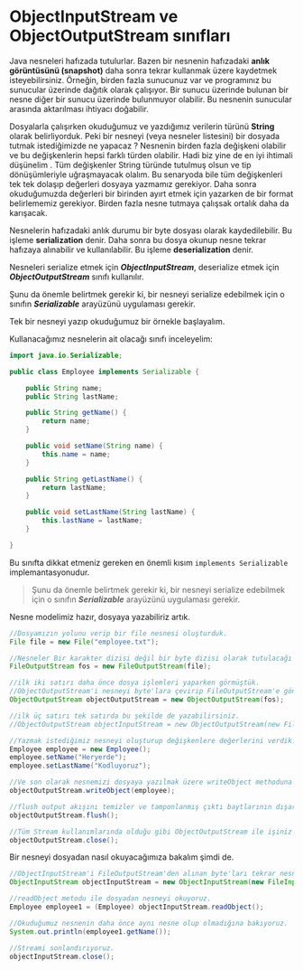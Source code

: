# ObjectInputStream ve ObjectOutputStream sınıfları

Java nesneleri hafızada tutulurlar. Bazen bir nesnenin hafızadaki **anlık görüntüsünü (snapshot)** daha sonra tekrar kullanmak üzere kaydetmek isteyebilirsiniz. Örneğin, birden fazla sunucunuz var ve programınız bu sunucular üzerinde dağıtık olarak çalışıyor. Bir sunucu üzerinde bulunan bir nesne diğer bir sunucu üzerinde bulunmuyor olabilir. Bu nesnenin sunucular arasında aktarılması ihtiyacı doğabilir.

Dosyalarla çalışırken okuduğumuz ve yazdığımız verilerin türünü **String**  olarak belirliyorduk. Peki bir nesneyi (veya nesneler listesini) bir dosyada tutmak istediğimizde ne yapacaz ? Nesnenin birden fazla değişkeni olabilir ve bu değişkenlerin hepsi farklı türden olabilir. Hadi biz yine de en iyi ihtimali düşünelim . Tüm değişkenler String türünde tutulmuş olsun ve tip dönüşümleriyle uğraşmayacak olalım. Bu senaryoda bile tüm değişkenleri tek tek dolaşıp değerleri dosyaya yazmamız gerekiyor. Daha sonra okuduğumuzda değerleri bir birinden ayırt etmek için yazarken de bir format belirlememiz gerekiyor. Birden fazla nesne tutmaya çalışsak ortalık daha da karışacak.  

Nesnelerin hafızadaki anlık durumu bir byte dosyası olarak kaydedilebilir. Bu işleme **serialization** denir. Daha sonra bu dosya okunup nesne tekrar hafızaya alınabilir ve kullanılabilir. Bu işleme **deserialization** denir.

Nesneleri serialize etmek için **_ObjectInputStream_**, deserialize etmek için **_ObjectOutputStream_** sınıfı kullanılır.

Şunu da önemle belirtmek gerekir ki, bir nesneyi serialize edebilmek için o sınıfın **_Serializable_** arayüzünü uygulaması gerekir.

Tek bir nesneyi yazıp okuduğumuz bir örnekle başlayalım.

Kullanacağımız nesnelerin ait olacağı sınıfı inceleyelim:

```java
import java.io.Serializable;

public class Employee implements Serializable {

	public String name;
	public String lastName;

	public String getName() {
		return name;
	}

	public void setName(String name) {
		this.name = name;
	}

	public String getLastName() {
		return lastName;
	}

	public void setLastName(String lastName) {
		this.lastName = lastName;
	}

}
```

Bu sınıfta dikkat etmeniz gereken en önemli kısım `implements Serializable`  implemantasyonudur.

> Şunu da önemle belirtmek gerekir ki, bir nesneyi serialize edebilmek için o sınıfın **_Serializable_** arayüzünü uygulaması gerekir.

Nesne modelimiz hazır, dosyaya yazabiliriz artık.

```java
//Dosyamızın yolunu verip bir file nesnesi oluşturduk.
File file = new File("employee.txt");

//Nesneler Bir karakter dizisi değil bir byte dizisi olarak tutulacağı için  FileWriter yerine FileOutputStream kullandık.
FileOutputStream fos = new FileOutputStream(file);

//ilk iki satırı daha önce dosya işlemleri yaparken görmüştük.
//ObjectOutputStream'i nesneyi byte'lara çevirip FileOutputStream'e göndermek için kullanacaz.
ObjectOutputStream objectOutputStream = new ObjectOutputStream(fos);

//ilk üç satırı tek satırda bu şekilde de yazabilirsiniz.
//ObjectOutputStream objectInputStream = new ObjectOutputStream(new FileOutputStream(file));

//Yazmak istediğimiz nesneyi oluşturup değişkenlere değerlerini verdik.
Employee employee = new Employee();
employee.setName("Heryerde");
employee.setLastName("Kodluyoruz");

//Ve son olarak nesnemizi dosyaya yazılmak üzere writeObject methoduna emanet ediyoruz.	
objectOutputStream.writeObject(employee);

//flush output akışını temizler ve tamponlanmış çıktı baytlarının dışarı yazılmasını zorlar.Büyük projelerde bellek perfonsı için kazanç sağlamak için kullanılır.
objectOutputStream.flush();

//Tüm Stream kullanımlarında olduğu gibi ObjectOutputStream ile işiniz bitince kapatmayı unutmayın.
objectOutputStream.close();
```

Bir nesneyi dosyadan nasıl okuyacağımıza bakalım şimdi de. 

```java
//ObjectInputStream'i FileOutputStream'den alınan byte'ları tekrar nesneye dönüştürmek için kullanacaz.
ObjectInputStream objectInputStream = new ObjectInputStream(new FileInputStream(file));

//readObject metodu ile dosyadan nesneyi okuyoruz.
Employee employee1 = (Employee) objectInputStream.readObject();

//Okuduğumuz nesnenin daha önce aynı nesne olup olmadığına bakıyoruz. 
System.out.println(employee1.getName());

//Streami sonlandırıyoruz.
objectInputStream.close();
```

